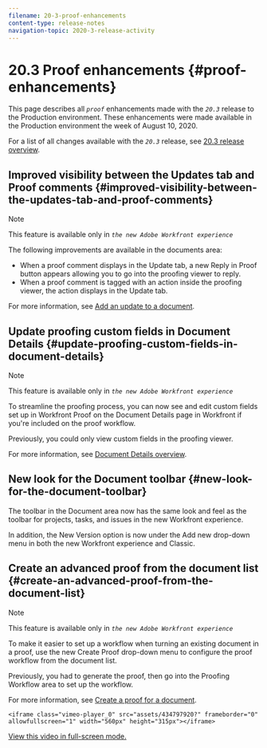 ```yaml
---
filename: 20-3-proof-enhancements
content-type: release-notes
navigation-topic: 2020-3-release-activity
---
```




# 20.3 Proof enhancements {#proof-enhancements}

This page describes all *`proof`* enhancements made with the *`20.3`* release to the Production environment. These enhancements were made available in the Production environment the week of August 10, 2020.


For a list of all changes available with the *`20.3`* release, see [20.3 release overview](20.3-release-overview.md).


## Improved visibility between the Updates tab and Proof comments {#improved-visibility-between-the-updates-tab-and-proof-comments}



>[!NOTE]
>
>This feature is available only in *`the new Adobe Workfront experience`*


The following improvements are available in the documents area:



*  When a proof comment displays in the Update tab, a new Reply in Proof button appears allowing you to go into the proofing viewer to reply.
*  When a proof comment is tagged with an action inside the proofing viewer, the action displays in the Update tab.


For more information, see [Add an update to a document](add-update-documents.md).


## Update proofing custom fields in Document Details {#update-proofing-custom-fields-in-document-details}



>[!NOTE]
>
>This feature is available only in *`the new Adobe Workfront experience`*


To streamline the proofing process, you can now see and edit custom fields set up in Workfront Proof on the Document Details page in Workfront if you're included on the proof workflow.


Previously, you could only view custom fields in the proofing viewer.


For more information, see [Document Details overview](document-details-overview.md).


## New look for the Document toolbar {#new-look-for-the-document-toolbar}

The toolbar in the Document area now has the same look and feel as the toolbar for projects, tasks, and issues in the new Workfront experience.


In addition, the New Version option is now under the Add new drop-down menu in both the new Workfront experience and Classic.


## Create an advanced proof from the document list {#create-an-advanced-proof-from-the-document-list}



>[!NOTE]
>
>This feature is available only in *`the new Adobe Workfront experience`*


To make it easier to set up a workflow when turning an existing document in a proof, use the new Create Proof drop-down menu to configure the proof workflow from the document list.


Previously, you had to generate the proof, then go into the Proofing Workflow area to set up the workflow.


For more information, see [Create a proof for a document](generate-proof-for-a-document.md).


`<iframe class="vimeo-player_0" src="assets/434797920?" frameborder="0" allowfullscreen="1" width="560px" height="315px"></iframe>` 


[View this video in full-screen mode.](https://vimeo.com/434797920/4710a33ec1) 
